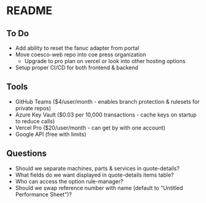 # README

## To Do

- Add ability to reset the fanuc adapter from portal
- Move coesco-web repo into coe press organization
  - Upgrade to pro plan on vercel or look into other hosting options
- Setup proper CI/CD for both frontend & backend

## Tools

- GitHub Teams ($4/user/month - enables branch protection & rulesets for private repos)
- Azure Key Vault ($0.03 per 10,000 transactions - cache keys on startup to reduce calls)
- Vercel Pro ($20/user/month - can get by with one account)
- Google API (free with limits)

## Questions

- Should we separate machines, parts & services in quote-details?
- What fields do we want displayed in quote-details items table?
- Who can access the option rule-manager?
- Should we swap reference number with name (default to "Untitled Performance Sheet")?
